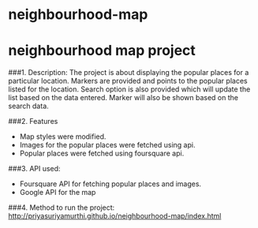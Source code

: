 # neighbourhood-map
# neighbourhood map project

###1. Description:
      The project is about displaying the popular places for a particular location. Markers are provided and points to 
      the popular places listed for the location. Search option is also provided which will update the list based on the 
      data entered. Marker will also be shown based on the search data.
      
###2. Features
 * Map styles were modified. 
 * Images for the popular places were fetched using api.
 * Popular places were fetched using foursquare api.

###3. API used:
 * Foursquare API for fetching popular places and images.
 * Google API for the map

###4. Method to run the project:
    http://priyasuriyamurthi.github.io/neighbourhood-map/index.html


